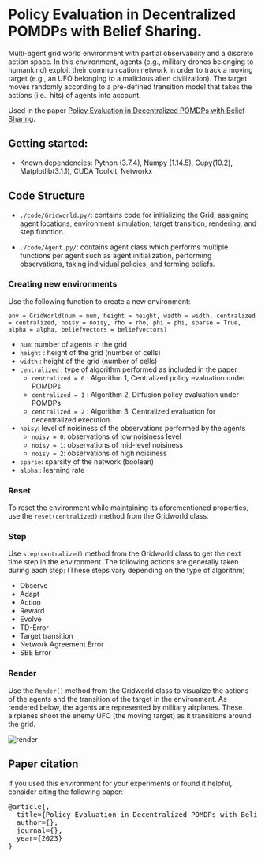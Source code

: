 # Policy Evaluation in Decentralized POMDPs with Belief Sharing.

Multi-agent grid world environment with partial observability and a discrete action space. In this environment, agents (e.g., military drones belonging to humankind) exploit their communication network in order to track a moving target (e.g., an UFO belonging to a malicious alien civilization). The target moves randomly according to a pre-defined transition model that takes the actions (i.e., hits) of agents into account. 

Used in the paper [Policy Evaluation in Decentralized
POMDPs with Belief Sharing](https://arxiv.org/).

## Getting started:
 
- Known dependencies: Python (3.7.4), Numpy (1.14.5), Cupy(10.2), Matplotlib(3.1.1), CUDA Toolkit, Networkx


## Code Structure
  - `./code/Gridworld.py/`: contains code for initializing the Grid, assigning agent locations, environment simulation, target transition, rendering, and step function.
  
  - `./code/Agent.py/`: contains  agent class which performs multiple functions per agent such as agent initialization, performing observations, taking individual policies, and forming beliefs.

### Creating new environments

Use the following function to create a new environment: 

`
env = GridWorld(num = num, height = height, width = width, centralized = centralized, noisy = noisy, rho = rho, phi = phi, sparse = True, alpha = alpha, beliefvectors = beliefvectors)
`
 - `num`: number of agents in the grid
 - `height` : height of the grid (number of cells)
 - `width` : height of the grid (number of cells)
 - `centralized` : type of algorithm performed as included in the paper
    * `centralized = 0` : Algorithm 1, Centralized policy evaluation under POMDPs
    * `centralized = 1` : Algorithm 2, Diffusion policy evaluation under POMDPs
    * `centralized = 2` : Algorithm 3, Centralized evaluation for decentralized execution
 - `noisy`: level of noisiness of the observations performed by the agents
    * `noisy = 0`: observations of low noisiness level
    * `noisy = 1`: observations of mid-level noisiness
    * `noisy = 2`: observations of high noisiness
 - `sparse`: sparsity of the network (boolean)
 - `alpha` : learning rate

### Reset
To reset the environment while maintaining its aforementioned properties, use the  `reset(centralized)` method from the Gridworld class.

### Step
Use `step(centralized)` method from the Gridworld class to get the next time step in the environment. The following actions are generally taken during each step: (These steps vary depending on the type of algorithm)
- Observe 
- Adapt
- Action
- Reward  
- Evolve
- TD-Error 
- Target transition
- Network Agreement Error 
- SBE Error

### Render
Use the `Render()` method from the Gridworld class to visualize the actions of the agents and the transition of the target in the environment. As rendered below, the agents are represented by military airplanes. These airplanes shoot the enemy UFO (the moving target) as it transitions around the grid.  

 ![render](https://user-images.githubusercontent.com/80005419/216823727-f05b4ec2-c8ee-43c7-b58d-6c9c60a88035.jpg)



## Paper citation

If you used this environment for your experiments or found it helpful, consider citing the following paper:
 
<pre>
@article{,
  title={Policy Evaluation in Decentralized POMDPs with Belief Sharing},
  author={},
  journal={},
  year={2023}
}
</pre>

